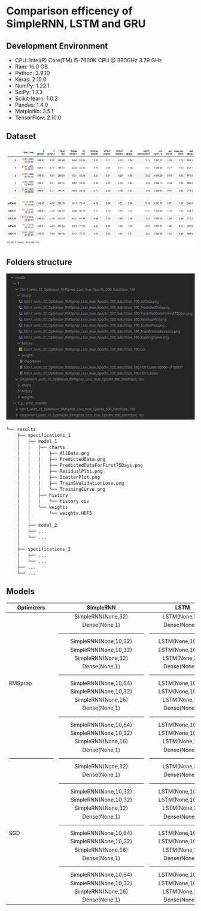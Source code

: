 # Comparison efficency of SimpleRNN, LSTM and GRU

## Development Environment
* CPU: Intel(R) Core(TM) i5-7600K CPU @ 380GHz 3.79 GHz
* Ram: 16.0 GB 
* Python: 3.9.10
* Keras: 2.10.0
* NumPy: 1.22.1
* SciPy: 1.7.3
* Scikit-learn: 1.0.2
* Pandas: 1.4.0
* Matplotlib: 3.5.1
* TensorFlow: 2.10.0

## Dataset
![Ilustration of data](https://raw.githubusercontent.com/Glodgar/comparison-RNN/master/img/data.png)

## Folders structure
<p align="center">
<!--   ![Folders structure](https://raw.githubusercontent.com/Glodgar/comparison-RNN/master/img/files_tree.png) -->
  <img src="https://raw.githubusercontent.com/Glodgar/comparison-RNN/master/img/files_tree.png" title="Files tree" alt="Files tree">
</p>

```
└── results 
    ├── specifications_1
    │   ├── model_1
    │   │   ├── charts
    │   │   │   ├── AllData.png
    │   │   │   ├── PredictedData.png
    │   │   │   ├── PredictedDataForFirst75Days.png
    │   │   │   ├── ResidualPlot.png
    │   │   │   ├── ScatterPlot.png
    │   │   │   ├── Train&ValidationLoss.png
    │   │   │   └── TrainingCurve.png
    │   │   ├── history
    │   │   │   └── history.csv
    │   │   └── weights
    │   │       └── weights.HDF5
    │   │
    │   ├── model_2
    │   ├── ...
    │   └── ...
    │
    ├── specifications_2
    │   ├── ...
    │   └── ...
    ├── ...
    └── ...
```

## Models
| Optimizers | SimpleRNN             | LSTM             | GRU              |
| ---------- |:---------------------:|:----------------:| ----------------:|
|            | SimpleRNN(None,32)    | LSTM(None,32)    | GRU(None,32)     |
|            | Dense(None,1)         | Dense(None,1)    | Dense(None,1)    |
|            |───────────────────────|──────────────────|──────────────────|
|            | SimpleRNN(None,10,32) | LSTM(None,10,32) | GRU(None,10,32)  |
|            | SimpleRNN(None,10,32) | LSTM(None,10,32) | GRU(None,10,32)  |
|            | SimpleRNN(None,32)    | LSTM(None,32)    | GRU(None,32)     |
|            | Dense(None,1)         | Dense(None,1)    | Dense(None,1)    |
|            |───────────────────────|──────────────────|──────────────────|
|   RMSprop  | SimpleRNN(None,10,64) | LSTM(None,10,64) | GRU(None,10,64)  |
|            | SimpleRNN(None,10,32) | LSTM(None,10,32) | GRU(None,10,32)  |
|            | SimpleRNN(None,16)    | LSTM(None,16)    | GRU(None,16)     |
|            | Dense(None,1)         | Dense(None,1)    | Dense(None,1)    |
|            |───────────────────────|──────────────────|──────────────────|
|            | SimpleRNN(None,10,64) | LSTM(None,10,64) | GRU(None,10,64)  |
|            | SimpleRNN(None,10,32) | LSTM(None,10,32) | GRU(None,10,32)  |
|            | SimpleRNN(None,16)    | LSTM(None,16)    | GRU(None,16)     |
|            | Dense(None,1)         | Dense(None,1)    | Dense(None,1)    |
|────────────|───────────────────────|──────────────────|──────────────────|
|            | SimpleRNN(None,32)    | LSTM(None,32)    | GRU(None,32)     |
|            | Dense(None,1)         | Dense(None,1)    | Dense(None,1)    |
|            |───────────────────────|──────────────────|──────────────────|
|            | SimpleRNN(None,10,32) | LSTM(None,10,32) | GRU(None,10,32)  |
|            | SimpleRNN(None,10,32) | LSTM(None,10,32) | GRU(None,10,32)  |
|            | SimpleRNN(None,32)    | LSTM(None,32)    | GRU(None,32)     |
|            | Dense(None,1)         | Dense(None,1)    | Dense(None,1)    |
|            |───────────────────────|──────────────────|──────────────────|
|     SGD    | SimpleRNN(None,10,64) | LSTM(None,10,64) | GRU(None,10,64)  |
|            | SimpleRNN(None,10,32) | LSTM(None,10,32) | GRU(None,10,32)  |
|            | SimpleRNN(None,16)    | LSTM(None,16)    | GRU(None,16)     |
|            | Dense(None,1)         | Dense(None,1)    | Dense(None,1)    |
|            |───────────────────────|──────────────────|──────────────────|
|            | SimpleRNN(None,10,64) | LSTM(None,10,64) | GRU(None,10,64)  |
|            | SimpleRNN(None,10,32) | LSTM(None,10,32) | GRU(None,10,32)  |
|            | SimpleRNN(None,16)    | LSTM(None,16)    | GRU(None,16)     |
|            | Dense(None,1)         | Dense(None,1)    | Dense(None,1)    |

<!-- ├ ┬ ┼  ┤ -->

